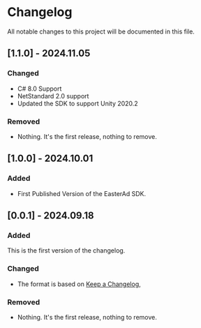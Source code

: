 # Changelog

All notable changes to this project will be documented in this file.

## [1.1.0] - 2024.11.05

### Changed
- C# 8.0 Support
- NetStandard 2.0 support
- Updated the SDK to support Unity 2020.2

### Removed
- Nothing. It's the first release, nothing to remove.

## [1.0.0] - 2024.10.01

### Added
- First Published Version of the EasterAd SDK.

## [0.0.1] - 2024.09.18

### Added
This is the first version of the changelog.

### Changed
- The format is based on [Keep a Changelog](https://keepachangelog.com/en/1.1.0/),

### Removed
- Nothing. It's the first release, nothing to remove.

[Unreleased]: https://github.com/Autovertise/EasterAd_SDK/pull/44